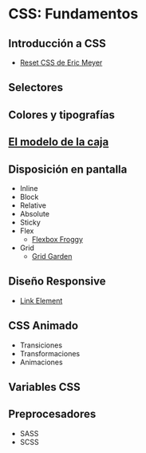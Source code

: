 # CSS: Fundamentos

## Introducción a CSS

* [Reset CSS de Eric Meyer](https://meyerweb.com/eric/tools/css/reset/)

## Selectores

## Colores y tipografías

## [El modelo de la caja](https://developer.mozilla.org/en-US/docs/Learn_web_development/Core/Styling_basics/Box_model)

## Disposición en pantalla

* Inline
* Block
* Relative
* Absolute
* Sticky
* Flex
  * [Flexbox Froggy](https://flexboxfroggy.com/#es)
* Grid
  * [Grid Garden](https://cssgridgarden.com/#es)

## Diseño Responsive

* [Link Element](https://developer.mozilla.org/en-US/docs/Web/HTML/Element/link)

## CSS Animado

* Transiciones
* Transformaciones
* Animaciones

## Variables CSS

## Preprocesadores

* SASS
* SCSS

